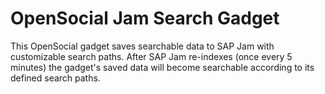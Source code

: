OpenSocial Jam Search Gadget
=======================

This OpenSocial gadget saves searchable data to SAP Jam with customizable search paths. After SAP Jam re-indexes (once every 5 minutes) the gadget's saved data will become searchable according to its defined search paths.
